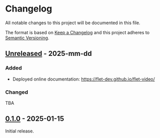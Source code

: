 # Changelog

All notable changes to this project will be documented in this file.

The format is based on [Keep a Changelog](http://keepachangelog.com/en/1.0.0/)
and this project adheres to [Semantic Versioning](http://semver.org/spec/v2.0.0.html).

## [Unreleased] - 2025-mm-dd

### Added

- Deployed online documentation: https://flet-dev.github.io/flet-video/

### Changed

TBA

## [0.1.0] - 2025-01-15

Initial release.


[Unreleased]: https://github.com/flet-dev/flet-video/compare/0.1.0...HEAD

[0.1.0]: https://github.com/flet-dev/flet-video/releases/tag/0.1.0